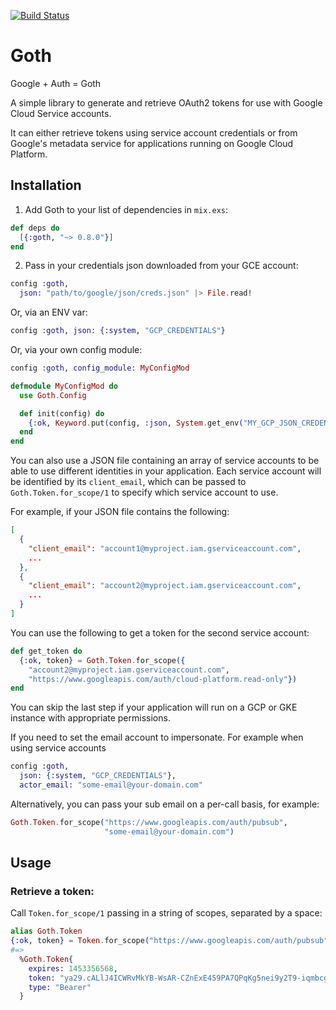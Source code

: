 [![Build Status](https://travis-ci.org/peburrows/goth.svg?branch=master)](https://travis-ci.org/peburrows/goth)

# Goth
Google + Auth = Goth

A simple library to generate and retrieve OAuth2 tokens for use with Google Cloud Service accounts.

It can either retrieve tokens using service account credentials or from Google's metadata service for applications running on Google Cloud Platform.

## Installation

1. Add Goth to your list of dependencies in `mix.exs`:
  ```elixir
  def deps do
    [{:goth, "~> 0.8.0"}]
  end
  ```

2. Pass in your credentials json downloaded from your GCE account:

  ```elixir
  config :goth,
    json: "path/to/google/json/creds.json" |> File.read!
  ```

  Or, via an ENV var:
  ```elixir
  config :goth, json: {:system, "GCP_CREDENTIALS"}
  ```

  Or, via your own config module:
  ```elixir
  config :goth, config_module: MyConfigMod
  ```
  ```elixir
  defmodule MyConfigMod do
    use Goth.Config

    def init(config) do
      {:ok, Keyword.put(config, :json, System.get_env("MY_GCP_JSON_CREDENTIALS"))}
    end
  end
  ```

You can also use a JSON file containing an array of service accounts to be able to use different identities in your application. Each service
account will be identified by its ```client_email```, which can be passed to ```Goth.Token.for_scope/1``` to specify which service account to use.

For example, if your JSON file contains the following:

```json
[
  {
    "client_email": "account1@myproject.iam.gserviceaccount.com",
    ...
  },
  {
    "client_email": "account2@myproject.iam.gserviceaccount.com",
    ...
  }
]
```

You can use the following to get a token for the second service account:

```elixir
def get_token do
  {:ok, token} = Goth.Token.for_scope({
    "account2@myproject.iam.gserviceaccount.com",
    "https://www.googleapis.com/auth/cloud-platform.read-only"})
end
```

You can skip the last step if your application will run on a GCP or GKE instance with appropriate permissions.

If you need to set the email account to impersonate. For example when using service accounts

  ```elixir
  config :goth,
    json: {:system, "GCP_CREDENTIALS"},
    actor_email: "some-email@your-domain.com"
  ```

Alternatively, you can pass your sub email on a per-call basis, for example:

  ```elixir
  Goth.Token.for_scope("https://www.googleapis.com/auth/pubsub",
                       "some-email@your-domain.com")
  ```

## Usage

### Retrieve a token:
Call `Token.for_scope/1` passing in a string of scopes, separated by a space:
```elixir
alias Goth.Token
{:ok, token} = Token.for_scope("https://www.googleapis.com/auth/pubsub")
#=>
  %Goth.Token{
    expires: 1453356568,
    token: "ya29.cALlJ4ICWRvMkYB-WsAR-CZnExE459PA7QPqKg5nei9y2T9-iqmbcgxq8XrTATNn_BPim",
    type: "Bearer"
  }
```
